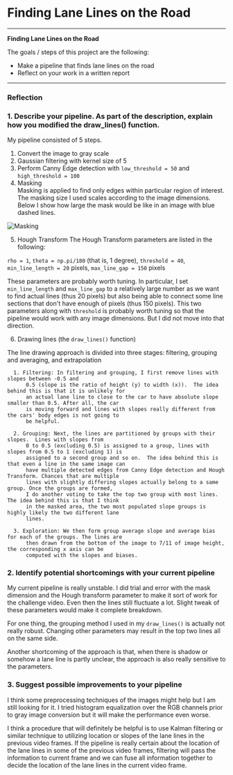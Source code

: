 # **Finding Lane Lines on the Road** 
---

**Finding Lane Lines on the Road**

The goals / steps of this project are the following:
* Make a pipeline that finds lane lines on the road
* Reflect on your work in a written report


[//]: # (Image References)

[image1]: ./figures/masking.png "Masking"

---

### Reflection

### 1. Describe your pipeline. As part of the description, explain how you modified the draw_lines() function.

My pipeline consisted of 5 steps. 

1. Convert the image to gray scale
2. Gaussian filtering with kernel size of 5
3. Perform Canny Edge detection with `low_threshold = 50` and `high_threshold = 100`
4. Masking    
      Masking is applied to find only edges within particular region of interest. The masking size I used scales according to the image dimensions.  Below I show how large the mask would be like in an image with blue dashed lines.
    
![][image1]

5. Hough Transform 
  The Hough Transform parameters are listed in the following: 

  `rho = 1`, `theta = np.pi/180` (that is, 1 degree), `threshold = 40`, `min_line_length = 20` pixels, `max_line_gap = 150` pixels

   These parameters are probably worth tuning. In particular, I set `min_line_length` and `max_line_gap` to a relatively large number as we want to find actual lines (thus 20 pixels) but also being able to connect some line sections that don't have enough of pixels (thus 150 pixels).  This two parameters along with `threshold` is probably worth tuning so that the pipeline would work with any image dimensions.  But I did not move into that direction.

6. Drawing lines (the `draw_lines()` function)
  
  The line drawing approach is divided into three stages: filtering, grouping and averaging, and extrapolation
  
      1. Filtering: In filtering and grouping, I first remove lines with slopes between -0.5 and 
          0.5 (slope is the ratio of height (y) to width (x)).  The idea behind this is that it is unlikely for 
          an actual lane line to close to the car to have absolute slope smaller than 0.5. After all, the car 
          is moving forward and lines with slopes really different from the cars' body edges is not going to
          be helpful.
          
      2. Grouping: Next, the lines are partitioned by groups with their slopes.  Lines with slopes from 
          0 to 0.5 (excluding 0.5) is assigned to a group, lines with slopes from 0.5 to 1 (excluding 1) is
          assigned to a second group and so on.  The idea behind this is that even a line in the same image can
          have multiple detected edges from Canny Edge detection and Hough Transform. Chances that are multiple
          lines with slightly differing slopes actually belong to a same group. Once the groups are formed, 
          I do another voting to take the top two group with most lines.  The idea behind this is that I think
          in the masked area, the two most populated slope groups is highly likely the two different lane 
          lines.
          
      3. Exploration: We then form group average slope and average bias for each of the groups. The lines are 
          then drawn from the bottom of the image to 7/11 of image height, the corresponding x axis can be
          computed with the slopes and biases.

### 2. Identify potential shortcomings with your current pipeline

My current pipeline is really unstable.  I did trial and error with the mask dimension and the Hough transform parameter to make it sort of work for the challenge video. Even then the lines still fluctuate a lot. Slight tweak of these parameters would make it complete breakdown.

For one thing, the grouping method I used in my `draw_lines()` is actually not really robust.  Changing other parameters may result in the top two lines all on the same side.

Another shortcoming of the approach is that, when
there is shadow or somehow a lane line is partly
unclear, the approach is also really sensitive to the parameters.  


### 3. Suggest possible improvements to your pipeline

I think some preprocessing techniques of the images might help but I am still looking for it.  I tried
histogram equalization over the RGB channels prior to
gray image conversion but it will make the performance even worse.  

I think a procedure that will definitely be helpful
is to use Kalman filtering or similar technique to
utilizing location or slopes of the lane lines in the previous video frames. If the pipeline is really certain about the location of the lane lines in some of the previous video frames, filtering will pass the information to current frame and we can fuse all information together to decide the location of the lane lines in the current video frame.